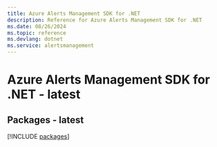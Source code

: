 ```yaml
---
title: Azure Alerts Management SDK for .NET
description: Reference for Azure Alerts Management SDK for .NET
ms.date: 08/26/2024
ms.topic: reference
ms.devlang: dotnet
ms.service: alertsmanagement
---
```

# Azure Alerts Management SDK for .NET - latest
## Packages - latest
[!INCLUDE [packages](alerts-management-index.md)]